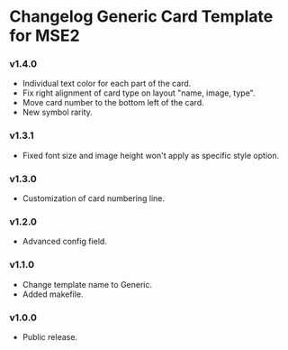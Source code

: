 # Changelog Generic Card Template for MSE2
### v1.4.0
+ Individual text color for each part of the card.
+ Fix right alignment of card type on layout "name, image, type".
+ Move card number to the bottom left of the card.
+ New symbol rarity.
### v1.3.1
+ Fixed font size and image height won't apply as specific style option.
### v1.3.0
+ Customization of card numbering line.
### v1.2.0
+ Advanced config field.
### v1.1.0
+ Change template name to Generic.
+ Added makefile.
### v1.0.0
+ Public release.
